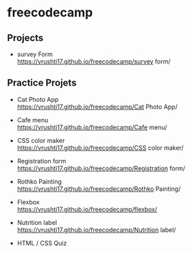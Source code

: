 # freecodecamp
## Projects

+ survey Form <br>https://vrushti17.github.io/freecodecamp/survey form/



## Practice Projets
+ Cat Photo App<br>https://vrushti17.github.io/freecodecamp/Cat Photo App/
* Cafe menu<br>https://vrushti17.github.io/freecodecamp/Cafe menu/
- CSS color maker<br>https://vrushti17.github.io/freecodecamp/CSS color maker/
* Registration form<br>https://vrushti17.github.io/freecodecamp/Registration form/
- Rothko Painting<br>https://vrushti17.github.io/freecodecamp/Rothko Painting/
* Flexbox <br>https://vrushti17.github.io/freecodecamp/flexbox/
+ Nutrition label<br>https://vrushti17.github.io/freecodecamp/Nutrition label/

* HTML / CSS Quiz<br>
